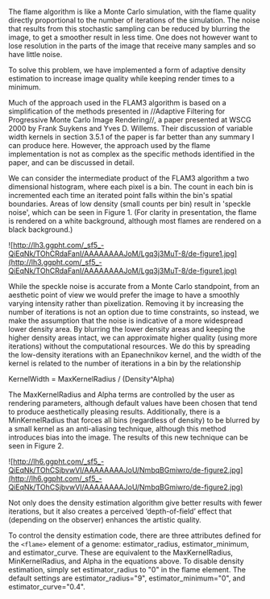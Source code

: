 The flame algorithm is like a Monte Carlo simulation, with the flame quality directly proportional to the number of iterations of the simulation. The noise that results from this stochastic sampling can be reduced by blurring the image, to get a smoother result in less time. One does not however want to lose resolution in the parts of the image that receive many samples and so have little noise.

To solve this problem, we have implemented a form of adaptive density estimation to increase image quality while keeping render times to a minimum.

Much of the approach used in the FLAM3 algorithm is based on a simplification of the methods presented in //Adaptive Filtering for Progressive Monte Carlo Image Rendering//, a paper presented at WSCG 2000 by Frank Suykens and Yves D. Willems. Their discussion of variable width kernels in section 3.5.1 of the paper is far better than any summary I can produce here. However, the approach used by the flame implementation is not as complex as the specific methods identified in the paper, and can be discussed in detail.

We can consider the intermediate product of the FLAM3 algorithm a two dimensional histogram, where each pixel is a bin. The count in each bin is incremented each time an iterated point falls within the bin's spatial boundaries. Areas of low density (small counts per bin) result in 'speckle noise', which can be seen in Figure 1. (For clarity in presentation, the flame is rendered on a white background, although most flames are rendered on a black background.)

![http://lh3.ggpht.com/_sf5_-QiEqNk/TOhCRdaFanI/AAAAAAAAJoM/Lgq3j3MuT-8/de-figure1.jpg](http://lh3.ggpht.com/_sf5_-QiEqNk/TOhCRdaFanI/AAAAAAAAJoM/Lgq3j3MuT-8/de-figure1.jpg)

While the speckle noise is accurate from a Monte Carlo standpoint, from an aesthetic point of view we would prefer the image to have a smoothly varying intensity rather than pixelization. Removing it by increasing the number of iterations is not an option due to time constraints, so instead, we make the assumption that the noise is indicative of a more widespread lower density area. By blurring the lower density areas and keeping the higher density areas intact, we can approximate higher quality (using more iterations) without the computational resources. We do this by spreading the low-density iterations with an Epanechnikov kernel, and the width of the kernel is related to the number of iterations in a bin by the relationship

KernelWidth = MaxKernelRadius / (Density^Alpha)

The MaxKernelRadius and Alpha terms are controlled by the user as rendering parameters, although default values have been chosen that tend to produce aesthetically pleasing results. Additionally, there is a MinKernelRadius that forces all bins (regardless of density) to be blurred by a small kernel as an anti-aliasing technique, although this method introduces bias into the image. The results of this new technique can be seen in Figure 2.

![http://lh6.ggpht.com/_sf5_-QiEqNk/TOhCSjbvwVI/AAAAAAAAJoU/NmbqBGmiwro/de-figure2.jpg](http://lh6.ggpht.com/_sf5_-QiEqNk/TOhCSjbvwVI/AAAAAAAAJoU/NmbqBGmiwro/de-figure2.jpg)

Not only does the density estimation algorithm give better results with fewer iterations, but it also creates a perceived ‘depth-of-field’ effect that (depending on the observer) enhances the artistic quality.

To control the density estimation code, there are three attributes defined for the `<flame>` element of a genome: estimator\_radius, estimator\_minimum, and estimator\_curve. These are equivalent to the MaxKernelRadius, MinKernelRadius, and Alpha in the equations above. To disable density estimation, simply set estimator\_radius to "0" in the flame element. The default settings are estimator\_radius="9", estimator\_minimum="0", and estimator\_curve="0.4".